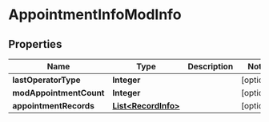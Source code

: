 

# AppointmentInfoModInfo


## Properties

Name | Type | Description | Notes
------------ | ------------- | ------------- | -------------
**lastOperatorType** | **Integer** |  |  [optional]
**modAppointmentCount** | **Integer** |  |  [optional]
**appointmentRecords** | [**List&lt;RecordInfo&gt;**](RecordInfo.md) |  |  [optional]



